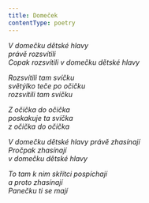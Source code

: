 ```yaml
---
title: Domeček
contentType: poetry
---
```


_V domečku dětské hlavy  
právě rozsvítili  
Copak rozsvítili v domečku dětské hlavy_

  

_Rozsvítili tam svíčku  
světýlko teče po očičku  
rozsvítili tam svíčku_

  

_Z očička do očička  
poskakuje ta svíčka  
z očička do očička_

  

_V domečku dětské hlavy právě zhasínají  
Pročpak zhasínají  
v domečku dětské hlavy_

  

_To tam k nim skřítci pospíchají  
a proto zhasínají  
Panečku ti se mají_
